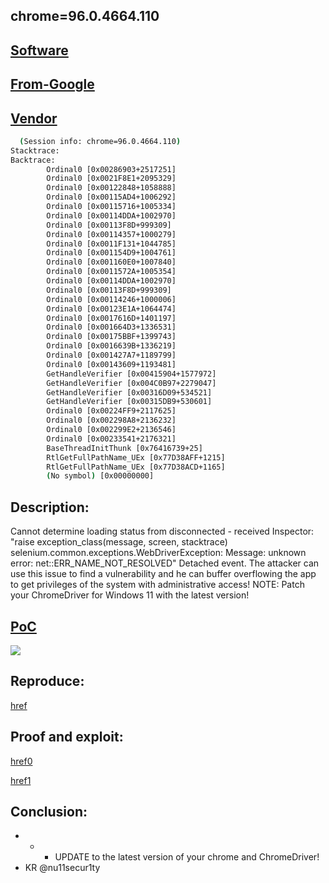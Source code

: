 ## chrome=96.0.4664.110

## [Software](https://github.com/nu11secur1ty/CVE-nu11secur1ty/blob/main/vendors/Microsoft/2022/chrome%3D96.0.4664.110-Stacktrace/PoC/chromedriver_win32.zip)

## [From-Google](https://dl.google.com/tag/s/appguid%3D%7B8A69D345-D564-463C-AFF1-A69D9E530F96%7D%26iid%3D%7B24F3351A-A4AF-042A-4DA6-AEE56456DDA4%7D%26lang%3Dbg%26browser%3D4%26usagestats%3D1%26appname%3DGoogle%2520Chrome%26needsadmin%3Dprefers%26ap%3D-statsdef_1%26installdataindex%3Ddefaultbrowser/update2/installers/ChromeStandaloneSetup.exe)

## [Vendor](https://chromedriver.chromium.org/downloads)
```cmd
  (Session info: chrome=96.0.4664.110)
Stacktrace:
Backtrace:
        Ordinal0 [0x00286903+2517251]
        Ordinal0 [0x0021F8E1+2095329]
        Ordinal0 [0x00122848+1058888]
        Ordinal0 [0x00115AD4+1006292]
        Ordinal0 [0x00115716+1005334]
        Ordinal0 [0x00114DDA+1002970]
        Ordinal0 [0x00113F8D+999309]
        Ordinal0 [0x00114357+1000279]
        Ordinal0 [0x0011F131+1044785]
        Ordinal0 [0x001154D9+1004761]
        Ordinal0 [0x001160E0+1007840]
        Ordinal0 [0x0011572A+1005354]
        Ordinal0 [0x00114DDA+1002970]
        Ordinal0 [0x00113F8D+999309]
        Ordinal0 [0x00114246+1000006]
        Ordinal0 [0x00123E1A+1064474]
        Ordinal0 [0x0017616D+1401197]
        Ordinal0 [0x001664D3+1336531]
        Ordinal0 [0x00175BBF+1399743]
        Ordinal0 [0x0016639B+1336219]
        Ordinal0 [0x001427A7+1189799]
        Ordinal0 [0x00143609+1193481]
        GetHandleVerifier [0x00415904+1577972]
        GetHandleVerifier [0x004C0B97+2279047]
        GetHandleVerifier [0x00316D09+534521]
        GetHandleVerifier [0x00315DB9+530601]
        Ordinal0 [0x00224FF9+2117625]
        Ordinal0 [0x002298A8+2136232]
        Ordinal0 [0x002299E2+2136546]
        Ordinal0 [0x00233541+2176321]
        BaseThreadInitThunk [0x76416739+25]
        RtlGetFullPathName_UEx [0x77D38AFF+1215]
        RtlGetFullPathName_UEx [0x77D38ACD+1165]
        (No symbol) [0x00000000]
```

## Description:
Cannot determine loading status from disconnected - received Inspector: 
"raise exception_class(message, screen, stacktrace) selenium.common.exceptions.WebDriverException: Message: unknown error: net::ERR_NAME_NOT_RESOLVED" Detached event.
The attacker can use this issue to find a vulnerability and he can buffer overflowing the app to get privileges of the system with administrative access!
NOTE: Patch your ChromeDriver for Windows 11 with the latest version!

## [PoC](https://github.com/nu11secur1ty/CVE-nu11secur1ty/tree/main/vendors/Microsoft/2022/chrome%3D96.0.4664.110-Stacktrace/PoC)
![](https://github.com/nu11secur1ty/CVE-nu11secur1ty/blob/main/vendors/Microsoft/2022/chrome%3D96.0.4664.110-Stacktrace/PoC/Stacktrace-chromedriver-PoC.gif)

## Reproduce:
[href](https://github.com/nu11secur1ty/CVE-nu11secur1ty/edit/main/vendors/Microsoft/2022/chrome=96.0.4664.110-Stacktrace)

## Proof and exploit:
[href0](https://streamable.com/1r4cvx)

[href1](https://streamable.com/ofbmhz)

## Conclusion:
- - - UPDATE to the latest version of your chrome and ChromeDriver!
- KR @nu11secur1ty
